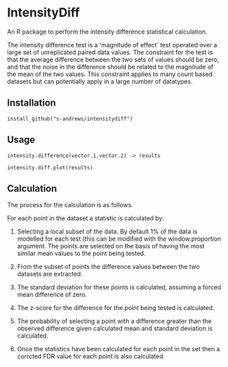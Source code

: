 # IntensityDiff
An R package to perform the intensity difference statistical calculation.

The intensity difference test is a 'magnitude of effect' test operated over a large set of unreplicated paired data values.  The constraint for the test is that the average difference between the two sets of values should be zero, and that the noise in the difference should be related to the magnitude of the mean of the two values.  This constraint applies to many count based datasets but can potentially apply in a large number of datatypes.

## Installation
```
install_github("s-andrews/intensitydiff")
```

## Usage
```
intensity.difference(vector.1,vector.2) -> results

intensity.diff.plot(results)
```

## Calculation
The process for the calculation is as follows.

For each point in the dataset a statistic is calculated by:

1. Selecting a local subset of the data.  By default 1% of the data is modelled for each test (this can be modified with the window.proportion argument.  The points are selected on the basis of having the most similar mean values to the point being tested.

2. From the subset of points the difference values between the two datasets are extracted.

3. The standard deviation for these points is calculated, assuming a forced mean difference of zero.

4. The z-score for the difference for the point being tested is calculated.

5. The probability of selecting a point with a difference greater than the observed difference given calculated mean and standard deviation is calculated.
   
6. Once the statistics have been calculated for each point in the set then a corrcted FDR value for each point is also calculated.


